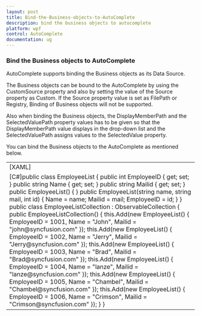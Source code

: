 ```yaml
---
layout: post
title: Bind-the-Business-objects-to-AutoComplete
description: bind the business objects to autocomplete
platform: wpf
control: AutoComplete
documentation: ug
---
```


### Bind the Business objects to AutoComplete

AutoComplete supports binding the Business objects as its Data Source.

The Business objects can be bound to the AutoComplete by using the CustomSource property and also by setting the value of the Source property as Custom. If the Source property value is set as FilePath or Registry, Binding of Business objects will not be supported.

Also when binding the Business objects, the DisplayMemberPath and the SelectedValuePath property values has to be given so that the DisplayMemberPath value displays in the drop-down list and  the SelectedValuePath assigns values to the SelectedValue property.

You can bind the Business objects to the AutoComplete as mentioned below.

<table>
<tr>
<td>
[XAML]<syncfusion:AutoComplete x:Name="AutoCompleteTextBox" Source="Custom” DisplayMemberPath="Name" SelectedValuePath="EmployeeID">     <syncfusion:AutoComplete.CustomSource>            <local:EmployeeListCollection/>     </syncfusion:AutoComplete.CustomSource></syncfusion:AutoComplete></td></tr>
<tr>
<td>
[C#]public class EmployeeList    {        public int EmployeeID { get; set; }        public string Name { get; set; }        public string Mailid { get; set; }        public EmployeeList() { }        public EmployeeList(string name, string mail, int id)        {            Name = name;            Mailid = mail;            EmployeeID = id;        }    }    public class EmployeeListCollection : ObservableCollection<EmployeeList>    {        public EmployeeListCollection()        {            this.Add(new EmployeeList() { EmployeeID = 1001, Name = "John", Mailid = "john@syncfusion.com" });            this.Add(new EmployeeList() { EmployeeID = 1002, Name = "Jerry", Mailid = "Jerry@syncfusion.com" });            this.Add(new EmployeeList() { EmployeeID = 1003, Name = "Brad", Mailid = "Brad@syncfusion.com" });            this.Add(new EmployeeList() { EmployeeID = 1004, Name = "lanze", Mailid = "lanze@syncfusion.com" });            this.Add(new EmployeeList() { EmployeeID = 1005, Name = "Chambel", Mailid = "Chambel@syncfusion.com" });            this.Add(new EmployeeList() { EmployeeID = 1006, Name = "Crimson", Mailid = "Crimson@syncfusion.com" });        }    }</td></tr>
</table>




